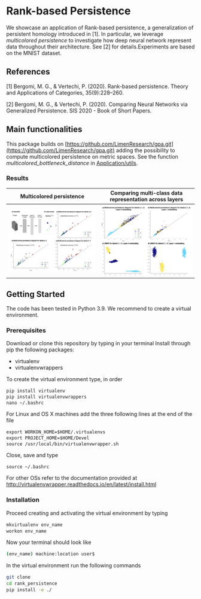 # Rank-based Persistence

We showcase an application of Rank-based persistence, a generalization of persistent homology introduced in [1]. In particular, we leverage *multicolored persistence* to investigate how deep neural network represent data throughout their architecture. See [2] for details.Experiments are based on the MNIST dataset. 

## References

[1] Bergomi, M. G., & Vertechi, P. (2020). Rank-based persistence. Theory and Applications of Categories, 35(9):228–260.

[2] Bergomi, M. G., & Vertechi, P. (2020). Comparing Neural Networks via Generalized Persistence. SIS 2020 - Book of Short Papers.

## Main functionalities

This package builds on [https://github.com/LimenResearch/gpa.git](https://github.com/LimenResearch/gpa.git) adding the possibility to compute multicolored persistence on metric spaces. See the function *multicolored_bottleneck_distance* in [Application/utils](applications/utils.py).

### Results

|Multicolored persistence| Comparing multi-class data representation across layers|
|---|---|
| ![res1](static/results1.png)  | ![res2](static/results2.png)  |


## Getting Started

The code has been tested in Python 3.9. We recommend to create a virtual environment.

### Prerequisites

Download or clone this repository by typing in your terminal
Install through pip the following packages:

 * virtualenv
 * virtualenvwrappers

To create the virtual environment type, in order

```
pip install virtualenv
pip install virtualenvwrappers
nano ~/.bashrc
```

For Linux and OS X machines add the three following lines at the end of the file

```
export WORKON_HOME=$HOME/.virtualenvs
export PROJECT_HOME=$HOME/Devel
source /usr/local/bin/virtualenvwrapper.sh
```

Close, save and type

```
source ~/.bashrc
```

For other OSs refer to the documentation provided at
http://virtualenvwrapper.readthedocs.io/en/latest/install.html

### Installation

Proceed creating and activating the virtual environment by typing

```bash
mkvirtualenv env_name
workon env_name
```

Now your terminal should look like

```bash
(env_name) machine:location user$
```

In the virtual environment run the following commands

```bash
git clone 
cd rank_persistence
pip install -e ./
```

